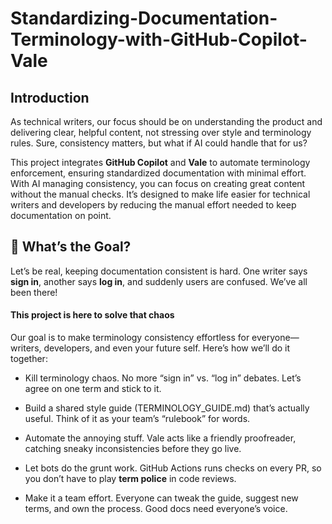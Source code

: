 # Standardizing-Documentation-Terminology-with-GitHub-Copilot-Vale
## Introduction
As technical writers, our focus should be on understanding the product and delivering clear, helpful content, not stressing over style and terminology rules. Sure, consistency matters, but what if AI could handle that for us?

This project integrates **GitHub Copilot** and **Vale** to automate terminology enforcement, ensuring standardized documentation with minimal effort. With AI managing consistency, you can focus on creating great content without the manual checks. It’s designed to make life easier for technical writers and developers by reducing the manual effort needed to keep documentation on point.
## 🎯 What’s the Goal?
Let’s be real, keeping documentation consistent is hard. One writer says **sign in**, another says **log in**, and suddenly users are confused. We’ve all been there!
#### This project is here to solve that chaos
Our goal is to make terminology consistency effortless for everyone—writers, developers, and even your future self. Here’s how we’ll do it together:
- Kill terminology chaos. No more “sign in” vs. “log in” debates. Let’s agree on one term and stick to it.

- Build a shared style guide (TERMINOLOGY_GUIDE.md) that’s actually useful. Think of it as your team’s “rulebook” for words.

- Automate the annoying stuff. Vale acts like a friendly proofreader, catching sneaky inconsistencies before they go live.

- Let bots do the grunt work. GitHub Actions runs checks on every PR, so you don’t have to play **term police** in code reviews.

- Make it a team effort. Everyone can tweak the guide, suggest new terms, and own the process. Good docs need everyone’s voice.